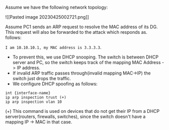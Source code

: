  Assume we have the following network topology:

![[Pasted image 20230425002721.png]]

Assume PC1 sends an ARP request to resolve the MAC address of its DG. This request will also be forwarded to the attack which responds as. follows:

`I am 10.10.10.1, my MAC address is 3.3.3.3`.

- To prevent this, we use DHCP snooping. The switch is between DHCP server and PC, so the switch keeps track of the mapping MAC Address -> IP address.
- If invalid ARP traffic passes through(invalid mapping MAC->IP) the switch just drops the traffic.
- We configure DHCP spoofing as follows:
```
int {interface-name}
ip arp inspection trust (+)
ip arp inspection vlan 10
```

(+) This command is used on devices that do not get their IP from a DHCP server(routers, firewalls, switches), since the switch doesn't have a mapping IP -> MAC in that case.